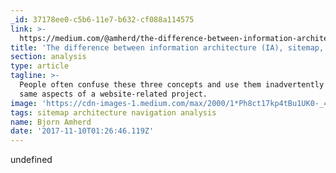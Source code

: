 ```yaml
---
_id: 37178ee0-c5b6-11e7-b632-cf088a114575
link: >-
  https://medium.com/@amherd/the-difference-between-information-architecture-ia-sitemap-and-navigation-64eba19296c
title: 'The difference between information architecture (IA), sitemap, and navigation'
section: analysis
type: article
tagline: >-
  People often confuse these three concepts and use them inadvertently for the
  same aspects of a website-related project.
image: 'https://cdn-images-1.medium.com/max/2000/1*Ph8ct17kp4tBu1UK0-_4ig.jpeg'
tags: sitemap architecture navigation analysis
name: Bjorn Amherd
date: '2017-11-10T01:26:46.119Z'
---
```

undefined
